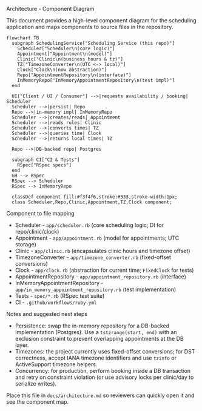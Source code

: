 Architecture - Component Diagram

This document provides a high-level component diagram for the scheduling
application and maps components to source files in the repository.

```mermaid
flowchart TB
  subgraph SchedulingService["Scheduling Service (this repo)"]
    Scheduler["Scheduler\n(core logic)"]
    Appointment["Appointment\n(model)"]
    Clinic["Clinic\n(business hours & tz)"]
    TZ["TimezoneConverter\n(UTC <-> local)"]
    Clock["Clock\n(now abstraction)"]
    Repo["AppointmentRepository\n(interface)"]
    InMemoryRepo["InMemoryAppointmentRepository\n(test impl)"]
  end

  UI["Client / UI / Consumer"] -->|requests availability / booking| Scheduler
  Scheduler -->|persist| Repo
  Repo -->|in-memory impl| InMemoryRepo
  Scheduler -->|creates/reads| Appointment
  Scheduler -->|reads rules| Clinic
  Scheduler -->|converts times| TZ
  Scheduler -->|queries time| Clock
  Scheduler -->|returns local times| TZ

  Repo -->|DB-backed repo| Postgres

  subgraph CI["CI & Tests"]
    RSpec["RSpec specs"]
  end
  GH --> RSpec
  RSpec --> Scheduler
  RSpec --> InMemoryRepo

  classDef component fill:#f3f4f6,stroke:#333,stroke-width:1px;
  class Scheduler,Repo,Clinic,Appointment,TZ,Clock component;
```

Component to file mapping

- Scheduler - `app/scheduler.rb` (core scheduling logic; DI for repo/clinic/clock)
- Appointment - `app/appointment.rb` (model for appointments; UTC storage)
- Clinic - `app/clinic.rb` (encapsulates clinic hours and timezone offset)
- TimezoneConverter - `app/timezone_converter.rb` (fixed-offset conversions)
- Clock - `app/clock.rb` (abstraction for current time; `FixedClock` for tests)
- AppointmentRepository - `app/appointment_repository.rb` (interface)
- InMemoryAppointmentRepository - `app/in_memory_appointment_repository.rb` (test implementation)
- Tests - `spec/*.rb` (RSpec test suite)
- CI - `.github/workflows/ruby.yml`

Notes and suggested next steps

- Persistence: swap the in-memory repository for a DB-backed implementation (Postgres). Use a `tstzrange(start, end)` with an exclusion constraint to prevent overlapping appointments at the DB layer.
- Timezones: the project currently uses fixed-offset conversions; for DST correctness, accept IANA timezone identifiers and use `tzinfo` or ActiveSupport timezone helpers.
- Concurrency: for production, perform booking inside a DB transaction and retry on constraint violation (or use advisory locks per clinic/day to serialize writes).

Place this file in `docs/architecture.md` so reviewers can quickly open it and see the component map.
